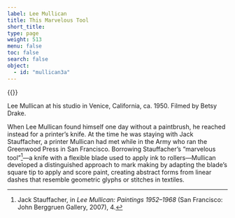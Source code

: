 ```yaml
---
label: Lee Mullican
title: This Marvelous Tool
short_title:
type: page
weight: 513
menu: false
toc: false
search: false
object:
  - id: "mullican3a"
---
```

{{<q-figure id="mullican3a">}}

Lee Mullican at his studio in Venice, California, ca. 1950. Filmed by Betsy Drake.

When Lee Mullican found himself one day without a paintbrush, he reached instead for a printer’s knife. At the time he was staying with Jack Stauffacher, a printer Mullican had met while in the Army who ran the Greenwood Press in San Francisco. Borrowing Stauffacher’s “marvelous tool”[^1]—a knife with a flexible blade used to apply ink to rollers—Mullican developed a distinguished approach to mark making by adapting the blade’s square tip to apply and score paint, creating abstract forms from linear dashes that resemble geometric glyphs or stitches in textiles.

[^1]: Jack Stauffacher, in *Lee Mullican: Paintings 1952–1968* (San Francisco: John Berggruen Gallery, 2007), 4.
